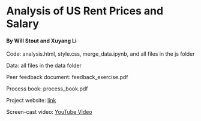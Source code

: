 # Analysis of US Rent Prices and Salary
#### By Will Stout and Xuyang Li

Code: analysis.html, style.css, merge_data.ipynb, and all files in the js folder

Data: all files in the data folder

Peer feedback document: feedback_exercise.pdf

Process book: process_book.pdf

Project website: [link](https://xuyang-li.github.io/)

Screen-cast video: [YouTube Video](https://youtu.be/MICz9ZeB_Ak)


